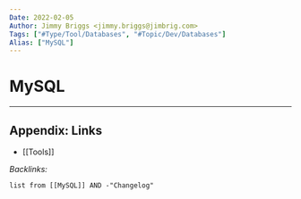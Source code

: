 ```yaml
---
Date: 2022-02-05
Author: Jimmy Briggs <jimmy.briggs@jimbrig.com>
Tags: ["#Type/Tool/Databases", "#Topic/Dev/Databases"]
Alias: ["MySQL"]
---
```


# MySQL

***

## Appendix: Links

- [[Tools]]

*Backlinks:*

```dataview
list from [[MySQL]] AND -"Changelog"
```